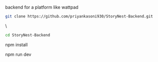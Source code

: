 backend for a platform like wattpad


```bash
git clone https://github.com/priyankasoni930/StoryNest-Backend.git
```
\
```bash
cd StoryNest-Backend
```

npm install

npm run dev
